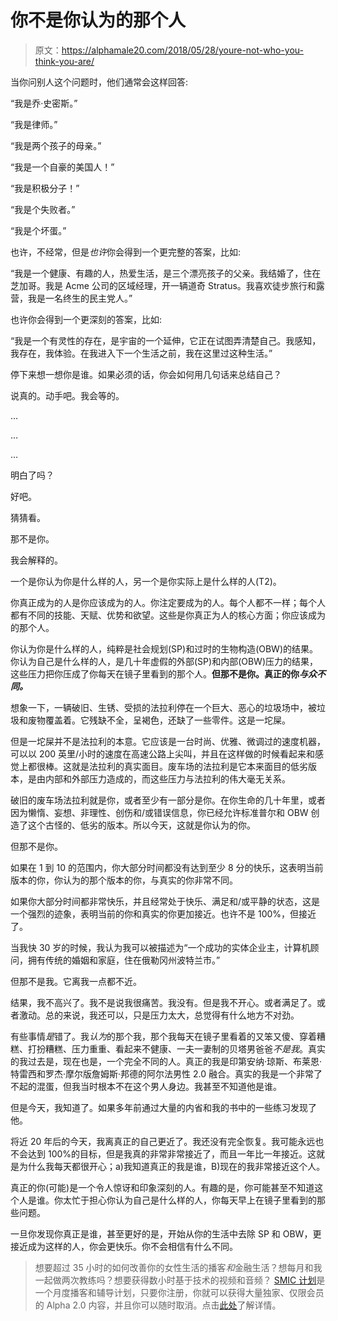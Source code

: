 # 你不是你认为的那个人

> 原文：<https://alphamale20.com/2018/05/28/youre-not-who-you-think-you-are/>

当你问别人这个问题时，他们通常会这样回答:

“我是乔·史密斯。”

“我是律师。”

“我是两个孩子的母亲。”

“我是一个自豪的美国人！”

“我是积极分子！”

“我是个失败者。”

“我是个坏蛋。”

也许，不经常，但是*也许*你会得到一个更完整的答案，比如:

“我是一个健康、有趣的人，热爱生活，是三个漂亮孩子的父亲。我结婚了，住在芝加哥。我是 Acme 公司的区域经理，开一辆道奇 Stratus。我喜欢徒步旅行和露营，我是一名终生的民主党人。”

也许你会得到一个更深刻的答案，比如:

“我是一个有灵性的存在，是宇宙的一个延伸，它正在试图弄清楚自己。我感知，我存在，我体验。在我进入下一个生活之前，我在这里过这种生活。”

停下来想一想你是谁。如果必须的话，你会如何用几句话来总结自己？

说真的。动手吧。我会等的。

…

…

…

明白了吗？

好吧。

猜猜看。

那不是你。

我会解释的。

一个是你认为你是什么样的人，另一个是你实际上是什么样的人(T2)。

你真正成为的人是你应该成为的人。你注定要成为的人。每个人都不一样；每个人都有不同的技能、天赋、优势和欲望。这些是你真正为人的核心方面；你应该成为的那个人。

你认为你是什么样的人，纯粹是社会规划(SP)和过时的生物构造(OBW)的结果。你认为自己是什么样的人，是几十年虚假的外部(SP)和内部(OBW)压力的结果，这些压力把你压成了你每天在镜子里看到的那个人。**但那不是你。真正的你*与众不同。***

想象一下，一辆破旧、生锈、受损的法拉利停在一个巨大、恶心的垃圾场中，被垃圾和废物覆盖着。它残缺不全，呈褐色，还缺了一些零件。这是一坨屎。

但是一坨屎并不是法拉利的本意。它应该是一台时尚、优雅、微调过的速度机器，可以以 200 英里/小时的速度在高速公路上尖叫，并且在这样做的时候看起来和感觉上都很棒。这就是法拉利的真实面目。废车场的法拉利是它本来面目的低劣版本，是由内部和外部压力造成的，而这些压力与法拉利的伟大毫无关系。

破旧的废车场法拉利就是你，或者至少有一部分是你。在你生命的几十年里，或者因为懒惰、妄想、非理性、创伤和/或错误信息，你已经允许标准普尔和 OBW 创造了这个古怪的、低劣的版本。所以今天，这就是你认为的你。

但那不是你。

如果在 1 到 10 的范围内，你大部分时间都没有达到至少 8 分的快乐，这表明当前版本的你，你认为的那个版本的你，与真实的你非常不同。

如果你大部分时间都非常快乐，并且经常处于快乐、满足和/或平静的状态，这是一个强烈的迹象，表明当前的你和真实的你更加接近。也许不是 100%，但接近了。

当我快 30 岁的时候，我认为我可以被描述为“一个成功的实体企业主，计算机顾问，拥有传统的婚姻和家庭，住在俄勒冈州波特兰市。”

但那不是我。它离我一点都不近。

结果，我不高兴了。我不是说我很痛苦。我没有。但是我不开心。或者满足了。或者激动。总的来说，我还可以，只是压力太大，总觉得有什么地方不对劲。

有些事情*是*错了。我*认为*的那个我，那个我每天在镜子里看着的又笨又傻、穿着糟糕、打扮糟糕、压力重重、看起来不健康、一夫一妻制的贝塔男爸爸*不是我*。真实的我过去是，现在也是，一个完全不同的人。真正的我是印第安纳·琼斯、布莱恩·特雷西和罗杰·摩尔版詹姆斯·邦德的阿尔法男性 2.0 融合。真实的我是一个非常了不起的混蛋，但我当时根本不在这个男人身边。我甚至不知道他是谁。

但是今天，我知道了。如果多年前通过大量的内省和我的书中的一些练习发现了他。

将近 20 年后的今天，我离真正的自己更近了。我还没有完全恢复。我可能永远也不会达到 100%的目标，但是我真的非常非常接近了，而且一年比一年接近。这就是为什么我每天都很开心；a)我知道真正的我是谁，B)现在的我非常接近这个人。

真正的你(可能)是一个令人惊讶和印象深刻的人。有趣的是，你可能甚至不知道这个人是谁。你太忙于担心你认为自己是什么样的人，你每天早上在镜子里看到的那些问题。

一旦你发现你真正是谁，甚至更好的是，开始从你的生活中去除 SP 和 OBW，更接近成为这样的人，你会更快乐。你不会相信有什么不同。

> 想要超过 35 小时的如何改善你的女性生活的播客*和*金融生活？想每月和我一起做两次教练吗？想要获得数小时基于技术的视频和音频？ [SMIC 计划](https://alphamale20.kartra.com/page/vIL17)是一个月度播客和辅导计划，只要你注册，你就可以获得大量独家、仅限会员的 Alpha 2.0 内容，并且你可以随时取消。点击[此处](https://alphamale20.kartra.com/page/vIL17)了解详情。
> 
> 